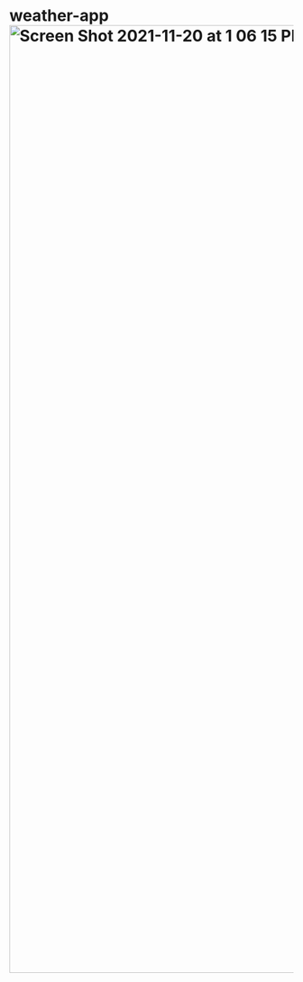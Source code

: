 # weather-app<img width="1680" alt="Screen Shot 2021-11-20 at 1 06 15 PM" src="https://user-images.githubusercontent.com/86048677/142741056-7aed553e-aebb-4b0b-9f5a-de9a36b5c48c.png">
